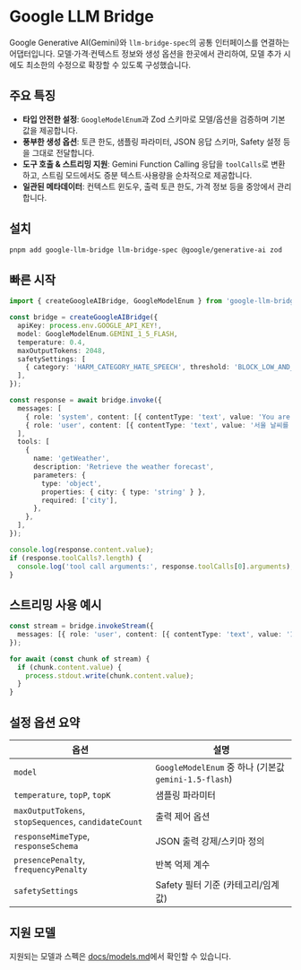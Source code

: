 # Google LLM Bridge

Google Generative AI(Gemini)와 `llm-bridge-spec`의 공통 인터페이스를 연결하는 어댑터입니다. 모델·가격·컨텍스트 정보와 생성 옵션을 한곳에서 관리하여, 모델 추가 시에도 최소한의 수정으로 확장할 수 있도록 구성했습니다.

## 주요 특징

- **타입 안전한 설정**: `GoogleModelEnum`과 Zod 스키마로 모델/옵션을 검증하며 기본값을 제공합니다.
- **풍부한 생성 옵션**: 토큰 한도, 샘플링 파라미터, JSON 응답 스키마, Safety 설정 등을 그대로 전달합니다.
- **도구 호출 & 스트리밍 지원**: Gemini Function Calling 응답을 `toolCalls`로 변환하고, 스트림 모드에서도 증분 텍스트·사용량을 순차적으로 제공합니다.
- **일관된 메타데이터**: 컨텍스트 윈도우, 출력 토큰 한도, 가격 정보 등을 중앙에서 관리합니다.

## 설치

```bash
pnpm add google-llm-bridge llm-bridge-spec @google/generative-ai zod
```

## 빠른 시작

```typescript
import { createGoogleAIBridge, GoogleModelEnum } from 'google-llm-bridge';

const bridge = createGoogleAIBridge({
  apiKey: process.env.GOOGLE_API_KEY!,
  model: GoogleModelEnum.GEMINI_1_5_FLASH,
  temperature: 0.4,
  maxOutputTokens: 2048,
  safetySettings: [
    { category: 'HARM_CATEGORY_HATE_SPEECH', threshold: 'BLOCK_LOW_AND_ABOVE' },
  ],
});

const response = await bridge.invoke({
  messages: [
    { role: 'system', content: [{ contentType: 'text', value: 'You are a concise assistant.' }] },
    { role: 'user', content: [{ contentType: 'text', value: '서울 날씨를 알려줘.' }] },
  ],
  tools: [
    {
      name: 'getWeather',
      description: 'Retrieve the weather forecast',
      parameters: {
        type: 'object',
        properties: { city: { type: 'string' } },
        required: ['city'],
      },
    },
  ],
});

console.log(response.content.value);
if (response.toolCalls?.length) {
  console.log('tool call arguments:', response.toolCalls[0].arguments);
}
```

## 스트리밍 사용 예시

```typescript
const stream = bridge.invokeStream({
  messages: [{ role: 'user', content: [{ contentType: 'text', value: '10줄 이내로 자기소개해줘' }] }],
});

for await (const chunk of stream) {
  if (chunk.content.value) {
    process.stdout.write(chunk.content.value);
  }
}
```

## 설정 옵션 요약

| 옵션 | 설명 |
| --- | --- |
| `model` | `GoogleModelEnum` 중 하나 (기본값 `gemini-1.5-flash`) |
| `temperature`, `topP`, `topK` | 샘플링 파라미터 |
| `maxOutputTokens`, `stopSequences`, `candidateCount` | 출력 제어 옵션 |
| `responseMimeType`, `responseSchema` | JSON 출력 강제/스키마 정의 |
| `presencePenalty`, `frequencyPenalty` | 반복 억제 계수 |
| `safetySettings` | Safety 필터 기준 (카테고리/임계값) |

## 지원 모델

지원되는 모델과 스펙은 [docs/models.md](./docs/models.md)에서 확인할 수 있습니다.
